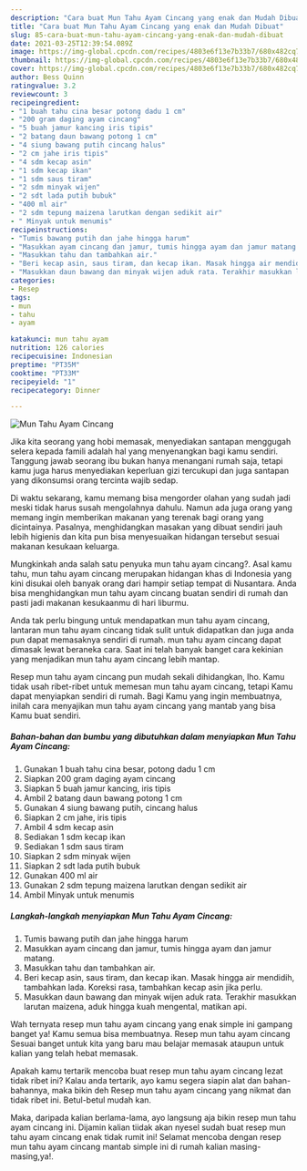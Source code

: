```yaml
---
description: "Cara buat Mun Tahu Ayam Cincang yang enak dan Mudah Dibuat"
title: "Cara buat Mun Tahu Ayam Cincang yang enak dan Mudah Dibuat"
slug: 85-cara-buat-mun-tahu-ayam-cincang-yang-enak-dan-mudah-dibuat
date: 2021-03-25T12:39:54.089Z
image: https://img-global.cpcdn.com/recipes/4803e6f13e7b33b7/680x482cq70/mun-tahu-ayam-cincang-foto-resep-utama.jpg
thumbnail: https://img-global.cpcdn.com/recipes/4803e6f13e7b33b7/680x482cq70/mun-tahu-ayam-cincang-foto-resep-utama.jpg
cover: https://img-global.cpcdn.com/recipes/4803e6f13e7b33b7/680x482cq70/mun-tahu-ayam-cincang-foto-resep-utama.jpg
author: Bess Quinn
ratingvalue: 3.2
reviewcount: 3
recipeingredient:
- "1 buah tahu cina besar potong dadu 1 cm"
- "200 gram daging ayam cincang"
- "5 buah jamur kancing iris tipis"
- "2 batang daun bawang potong 1 cm"
- "4 siung bawang putih cincang halus"
- "2 cm jahe iris tipis"
- "4 sdm kecap asin"
- "1 sdm kecap ikan"
- "1 sdm saus tiram"
- "2 sdm minyak wijen"
- "2 sdt lada putih bubuk"
- "400 ml air"
- "2 sdm tepung maizena larutkan dengan sedikit air"
- " Minyak untuk menumis"
recipeinstructions:
- "Tumis bawang putih dan jahe hingga harum"
- "Masukkan ayam cincang dan jamur, tumis hingga ayam dan jamur matang."
- "Masukkan tahu dan tambahkan air."
- "Beri kecap asin, saus tiram, dan kecap ikan. Masak hingga air mendidih, tambahkan lada. Koreksi rasa, tambahkan kecap asin jika perlu."
- "Masukkan daun bawang dan minyak wijen aduk rata. Terakhir masukkan larutan maizena, aduk hingga kuah mengental, matikan api."
categories:
- Resep
tags:
- mun
- tahu
- ayam

katakunci: mun tahu ayam 
nutrition: 126 calories
recipecuisine: Indonesian
preptime: "PT35M"
cooktime: "PT33M"
recipeyield: "1"
recipecategory: Dinner

---
```



![Mun Tahu Ayam Cincang](https://img-global.cpcdn.com/recipes/4803e6f13e7b33b7/680x482cq70/mun-tahu-ayam-cincang-foto-resep-utama.jpg)

Jika kita seorang yang hobi memasak, menyediakan santapan menggugah selera kepada famili adalah hal yang menyenangkan bagi kamu sendiri. Tanggung jawab seorang ibu bukan hanya menangani rumah saja, tetapi kamu juga harus menyediakan keperluan gizi tercukupi dan juga santapan yang dikonsumsi orang tercinta wajib sedap.

Di waktu  sekarang, kamu memang bisa mengorder olahan yang sudah jadi meski tidak harus susah mengolahnya dahulu. Namun ada juga orang yang memang ingin memberikan makanan yang terenak bagi orang yang dicintainya. Pasalnya, menghidangkan masakan yang dibuat sendiri jauh lebih higienis dan kita pun bisa menyesuaikan hidangan tersebut sesuai makanan kesukaan keluarga. 



Mungkinkah anda salah satu penyuka mun tahu ayam cincang?. Asal kamu tahu, mun tahu ayam cincang merupakan hidangan khas di Indonesia yang kini disukai oleh banyak orang dari hampir setiap tempat di Nusantara. Anda bisa menghidangkan mun tahu ayam cincang buatan sendiri di rumah dan pasti jadi makanan kesukaanmu di hari liburmu.

Anda tak perlu bingung untuk mendapatkan mun tahu ayam cincang, lantaran mun tahu ayam cincang tidak sulit untuk didapatkan dan juga anda pun dapat memasaknya sendiri di rumah. mun tahu ayam cincang dapat dimasak lewat beraneka cara. Saat ini telah banyak banget cara kekinian yang menjadikan mun tahu ayam cincang lebih mantap.

Resep mun tahu ayam cincang pun mudah sekali dihidangkan, lho. Kamu tidak usah ribet-ribet untuk memesan mun tahu ayam cincang, tetapi Kamu dapat menyiapkan sendiri di rumah. Bagi Kamu yang ingin membuatnya, inilah cara menyajikan mun tahu ayam cincang yang mantab yang bisa Kamu buat sendiri.

<!--inarticleads1-->

##### Bahan-bahan dan bumbu yang dibutuhkan dalam menyiapkan Mun Tahu Ayam Cincang:

1. Gunakan 1 buah tahu cina besar, potong dadu 1 cm
1. Siapkan 200 gram daging ayam cincang
1. Siapkan 5 buah jamur kancing, iris tipis
1. Ambil 2 batang daun bawang potong 1 cm
1. Gunakan 4 siung bawang putih, cincang halus
1. Siapkan 2 cm jahe, iris tipis
1. Ambil 4 sdm kecap asin
1. Sediakan 1 sdm kecap ikan
1. Sediakan 1 sdm saus tiram
1. Siapkan 2 sdm minyak wijen
1. Siapkan 2 sdt lada putih bubuk
1. Gunakan 400 ml air
1. Gunakan 2 sdm tepung maizena larutkan dengan sedikit air
1. Ambil  Minyak untuk menumis




<!--inarticleads2-->

##### Langkah-langkah menyiapkan Mun Tahu Ayam Cincang:

1. Tumis bawang putih dan jahe hingga harum
1. Masukkan ayam cincang dan jamur, tumis hingga ayam dan jamur matang.
1. Masukkan tahu dan tambahkan air.
1. Beri kecap asin, saus tiram, dan kecap ikan. Masak hingga air mendidih, tambahkan lada. Koreksi rasa, tambahkan kecap asin jika perlu.
1. Masukkan daun bawang dan minyak wijen aduk rata. Terakhir masukkan larutan maizena, aduk hingga kuah mengental, matikan api.




Wah ternyata resep mun tahu ayam cincang yang enak simple ini gampang banget ya! Kamu semua bisa membuatnya. Resep mun tahu ayam cincang Sesuai banget untuk kita yang baru mau belajar memasak ataupun untuk kalian yang telah hebat memasak.

Apakah kamu tertarik mencoba buat resep mun tahu ayam cincang lezat tidak ribet ini? Kalau anda tertarik, ayo kamu segera siapin alat dan bahan-bahannya, maka bikin deh Resep mun tahu ayam cincang yang nikmat dan tidak ribet ini. Betul-betul mudah kan. 

Maka, daripada kalian berlama-lama, ayo langsung aja bikin resep mun tahu ayam cincang ini. Dijamin kalian tiidak akan nyesel sudah buat resep mun tahu ayam cincang enak tidak rumit ini! Selamat mencoba dengan resep mun tahu ayam cincang mantab simple ini di rumah kalian masing-masing,ya!.

